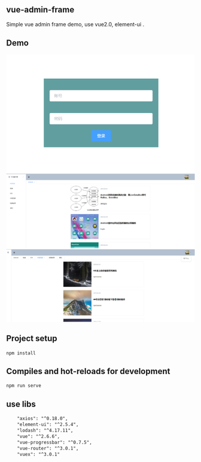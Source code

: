 ## vue-admin-frame

Simple vue admin frame demo, use vue2.0, element-ui .

## Demo

<img src="./art/login.png" />

<img src="./art/tab1.png"  />

<img src="./art/tab2.png"  />


## Project setup
```
npm install
```

## Compiles and hot-reloads for development
```
npm run serve
```

## use libs

```
    "axios": "^0.18.0",
    "element-ui": "^2.5.4",
    "lodash": "^4.17.11",
    "vue": "^2.6.6",
    "vue-progressbar": "^0.7.5",
    "vue-router": "^3.0.1",
    "vuex": "^3.0.1"
	
```
